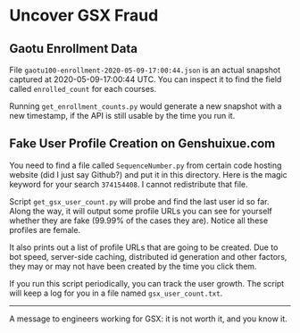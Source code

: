 Uncover GSX Fraud
===========================

## Gaotu Enrollment Data

File `gaotu100-enrollment-2020-05-09-17:00:44.json` is an actual 
snapshot captured at 2020-05-09-17:00:44 UTC. You can inspect it to find the field called `enrolled_count` for each courses.

Running `get_enrollment_counts.py` would generate a new snapshot with a new timestamp, if the API is still usable by the time you run it.


## Fake User Profile Creation on Genshuixue.com

You need to find a file called `SequenceNumber.py` from certain code hosting website (did I just say Github?) and put it in this directory. Here is the magic keyword for your search `374154408`. I cannot redistribute that file.

Script `get_gsx_user_count.py` will probe and find the last
user id so far. Along the way, it will output some profile URLs
you can see for yourself whether they are fake (99.99% of the cases they are). Notice all these profiles are female.

It also prints out a list of profile URLs that are going to be created. Due to bot speed, server-side caching, distributed id generation and other factors, they may or may not have been created by the time you click them.

If you run this script periodically, you can track the user growth. The script will keep a log for you in a file named `gsx_user_count.txt`.

-------------------

A message to engineers working for GSX: it is not worth it, and you know it.
